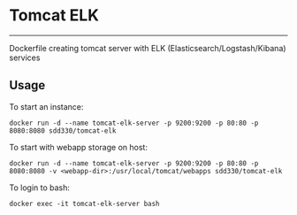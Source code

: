# Tomcat ELK
------------
Dockerfile creating tomcat server with ELK (Elasticsearch/Logstash/Kibana) services

Usage
------------

To start an instance:

	docker run -d --name tomcat-elk-server -p 9200:9200 -p 80:80 -p 8080:8080 sdd330/tomcat-elk

To start with webapp storage on host:

	docker run -d --name tomcat-elk-server -p 9200:9200 -p 80:80 -p 8080:8080 -v <webapp-dir>:/usr/local/tomcat/webapps sdd330/tomcat-elk

To login to bash:
	
	docker exec -it tomcat-elk-server bash
